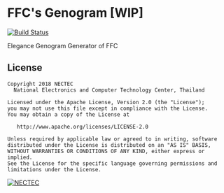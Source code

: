 # FFC's Genogram [WIP]
[![Build Status](https://travis-ci.org/ffc-nectec/genogram.svg?branch=master)](https://travis-ci.org/ffc-nectec/genogram)

Elegance Genogram Generator of FFC

## License

    Copyright 2018 NECTEC
      National Electronics and Computer Technology Center, Thailand

    Licensed under the Apache License, Version 2.0 (the "License");
    you may not use this file except in compliance with the License.
    You may obtain a copy of the License at

       http://www.apache.org/licenses/LICENSE-2.0

    Unless required by applicable law or agreed to in writing, software
    distributed under the License is distributed on an "AS IS" BASIS,
    WITHOUT WARRANTIES OR CONDITIONS OF ANY KIND, either express or implied.
    See the License for the specific language governing permissions and
    limitations under the License.    

[![NECTEC](http://www.nectec.or.th/themes/nectec/img/logo.png)](https://www.nectec.or.th)
